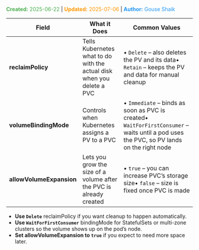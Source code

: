 <span style="color:#4caf50;"><b>Created:</b> 2025-06-22</span> | <span style="color:#ff9800;"><b>Updated:</b> 2025-07-06</span> | <span style="color:#2196f3;"><b>Author:</b> Gouse Shaik</span>

| Field                    | What it Does                                                           | Common Values                                                                                                                           |
| ------------------------ | ---------------------------------------------------------------------- | --------------------------------------------------------------------------------------------------------------------------------------- |
| **reclaimPolicy**        | Tells Kubernetes what to do with the actual disk when you delete a PVC | • `Delete` – also deletes the PV and its data• `Retain` – keeps the PV and data for manual cleanup                                      |
| **volumeBindingMode**    | Controls when Kubernetes assigns a PV to a PVC                         | • `Immediate` – binds as soon as PVC is created• `WaitForFirstConsumer` – waits until a pod uses the PVC, so PV lands on the right node |
| **allowVolumeExpansion** | Lets you grow the size of a volume after the PVC is already created    | • `true` – you can increase PVC’s storage size• `false` – size is fixed once PVC is made                                                |
- **Use `Delete`** reclaimPolicy if you want cleanup to happen automatically.
- **Use `WaitForFirstConsumer`** bindingMode for StatefulSets or multi-zone clusters so the volume shows up on the pod’s node.
- **Set allowVolumeExpansion to `true`** if you expect to need more space later.

